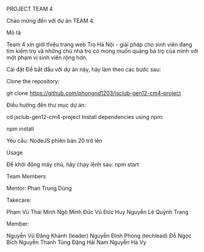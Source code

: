 PROJECT TEAM 4

Chào mừng đến với dự án TEAM 4.

Mô tả

Team 4 xin giới thiệu trang web Trọ Hà Nội - giải pháp cho sinh viên đang tìm kiếm trọ và những chủ nhà trọ có mong muốn quảng bá trọ của mình với một phạm vị sinh viên rộng hơn.

Cài đặt
Để bắt đầu với dự án này, hãy làm theo các bước sau:

Clone the repository:

git clone https://github.com/phongnd1203/jsclub-gen12-cm4-project

Điều hướng đến thư mục dự án:

cd jsclub-gen12-cm4-project
Install dependencies using npm:

npm install

Yêu cầu: NodeJS phiên bản 20 trở lên

Usage

Để khởi động máy chủ, hãy chạy lệnh sau:
npm start

Team Members

Mentor: Phan Trung Dũng

Takecare:

Phạm Vũ Thái Minh
Ngô Minh Đức
Vũ Đức Huy
Nguyễn Lê Quỳnh Trang

Member:

Nguyễn Vũ Đăng Khánh (leader)
Nguyễn Đình Phong (techlead)
Đỗ Ngọc Bích
Nguyễn Thanh Tùng
Đặng Hải Nam
Nguyễn Hà Vy
